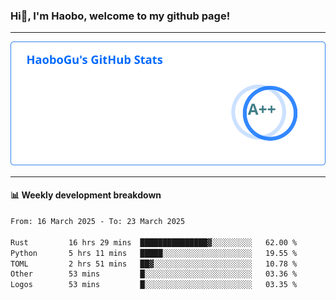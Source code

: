 <!--<h2 align="center"> Hi👋, I'm Haobo, welcome to my github page! </h2>-->
### Hi👋, I'm Haobo, welcome to my github page!
-------

<img href="https://github.com/HaoboGu" src="assets/stats.svg" alt="github stats" /> 

-------

#### 📊 **Weekly development breakdown**
<!--START_SECTION:waka-->

```txt
From: 16 March 2025 - To: 23 March 2025

Rust         16 hrs 29 mins  ███████████████▓░░░░░░░░░   62.00 %
Python       5 hrs 11 mins   █████░░░░░░░░░░░░░░░░░░░░   19.55 %
TOML         2 hrs 51 mins   ██▓░░░░░░░░░░░░░░░░░░░░░░   10.78 %
Other        53 mins         █░░░░░░░░░░░░░░░░░░░░░░░░   03.36 %
Logos        53 mins         █░░░░░░░░░░░░░░░░░░░░░░░░   03.35 %
```

<!--END_SECTION:waka-->
<!--
backup url: https://github-readme-status-dusky-ten.vercel.app/api?username=HaoboGu&count_private=true&show_icons=true&theme=transparent&border_color=2f80ed
-->
<!--
**HaoboGu/HaoboGu** is a ✨ _special_ ✨ repository because its `README.md` (this file) appears on your GitHub profile.

Here are some ideas to get you started:

- 🔭 I’m currently working on AI-assisted programming tools
- 🌱 I’m currently learning ...
- 👯 I’m looking to collaborate on ...
- 🤔 I’m looking for help with ...
- 💬 Ask me about ...
- 📫 How to reach me: ...
- 😄 Pronouns: ...
- ⚡ Fun fact: ...
-->
